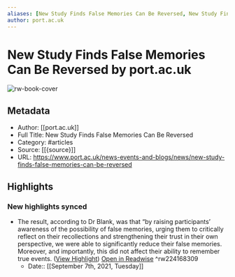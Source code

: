 ```yaml
---
aliases: [New Study Finds False Memories Can Be Reversed, New Study Finds False Memories Can Be Reversed]
author: port.ac.uk
---
```

# New Study Finds False Memories Can Be Reversed by port.ac.uk

![rw-book-cover](https://readwise-assets.s3.amazonaws.com/static/images/article0.00998d930354.png)

## Metadata
- Author: [[port.ac.uk]]
- Full Title: New Study Finds False Memories Can Be Reversed
- Category: #articles
- Source: [[{source}]]
- URL: https://www.port.ac.uk/news-events-and-blogs/news/new-study-finds-false-memories-can-be-reversed

## Highlights
### New highlights synced
- The result, according to Dr Blank, was that “by raising participants’ awareness of the possibility of false memories, urging them to critically reflect on their recollections and strengthening their trust in their own perspective, we were able to significantly reduce their false memories. Moreover, and importantly, this did not affect their ability to remember true events. ([View Highlight](https://instapaper.com/read/1398261058/17395782)) [Open in Readwise](https://readwise.io/open/224168309) ^rw224168309
    - Date:: [[September 7th, 2021, Tuesday]]
